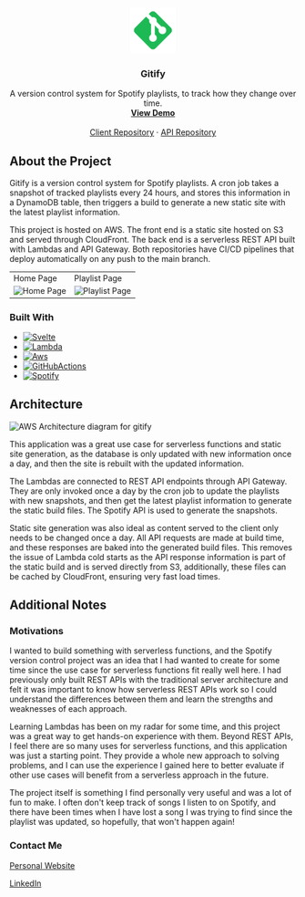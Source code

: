 <div align="center">

<a href="https://gitify.shaundnz.com">
    <img src="static/favicon.svg" alt="Logo" width="80" height="80">
  </a>

<h3 align="center">Gitify</h3>

  <p align="center">
    A version control system for Spotify playlists, to track how they change over time.
    <br />
    <a href="https://gitify.shaundnz.com"><strong>View Demo</strong></a>
    <br />
    <br />
    <a href="https://github.com/shaundnz/gitify-client">Client Repository</a>
    ·
    <a href="https://github.com/shaundnz/gitify-serverless-dynamodb-api">API Repository</a>
  </p>
</div>

## About the Project

Gitify is a version control system for Spotify playlists. A cron job takes a snapshot of tracked playlists every 24 hours, and stores this information in a DynamoDB table, then triggers a build to generate a new static site with the latest playlist information.

This project is hosted on AWS. The front end is a static site hosted on S3 and served through CloudFront. The back end is a serverless REST API built with Lambdas and API Gateway. Both repositories have CI/CD pipelines that deploy automatically on any push to the main branch.

<table>
  <tr>
    <td>Home Page</td>
     <td>Playlist Page</td>
  </tr>
  <tr>
    <td><img alt="Home Page" src="https://i.imgur.com/yal1V6n.png"></td>
    <td><img alt="Playlist Page" src="https://i.imgur.com/4uBbMre.png"></td>
  </tr>
 </table>

### Built With

- [![Svelte][Svelte.dev]][Svelte-url]
- [![Lambda][Lambda]][Lambda-url]
- [![Aws][Aws]][Aws-url]
- [![GitHubActions][Github-actions]][Github-actions-url]
- [![Spotify][Spotify]][Spotify-url]

## Architecture

![AWS Architecture diagram for gitify](https://i.imgur.com/SRumGUl.png)

This application was a great use case for serverless functions and static site generation, as the database is only updated with new information once a day, and then the site is rebuilt with the updated information.

The Lambdas are connected to REST API endpoints through API Gateway. They are only invoked once a day by the cron job to update the playlists with new snapshots, and then get the latest playlist information to generate the static build files. The Spotify API is used to generate the snapshots.

Static site generation was also ideal as content served to the client only needs to be changed once a day. All API requests are made at build time, and these responses are baked into the generated build files. This removes the issue of Lambda cold starts as the API response information is part of the static build and is served directly from S3, additionally, these files can be cached by CloudFront, ensuring very fast load times.

## Additional Notes

### Motivations

I wanted to build something with serverless functions, and the Spotify version control project was an idea that I had wanted to create for some time since the use case for serverless functions fit really well here. I had previously only built REST APIs with the traditional server architecture and felt it was important to know how serverless REST APIs work so I could understand the differences between them and learn the strengths and weaknesses of each approach.

Learning Lambdas has been on my radar for some time, and this project was a great way to get hands-on experience with them. Beyond REST APIs, I feel there are so many uses for serverless functions, and this application was just a starting point. They provide a whole new approach to solving problems, and I can use the experience I gained here to better evaluate if other use cases will benefit from a serverless approach in the future.

The project itself is something I find personally very useful and was a lot of fun to make. I often don't keep track of songs I listen to on Spotify, and there have been times when I have lost a song I was trying to find since the playlist was updated, so hopefully, that won't happen again!

### Contact Me

[Personal Website](https://shaundnz.com/)

[LinkedIn](https://www.linkedin.com/feed/)

[Svelte.dev]: https://img.shields.io/badge/Svelte-4A4A55?style=for-the-badge&logo=svelte&logoColor=FF3E00
[Svelte-url]: https://svelte.dev/
[Lambda]: https://img.shields.io/badge/AWS%20Lambda-%23FF9900.svg?style=for-the-badge&logo=awslambda&logoColor=white
[Lambda-url]: https://aws.amazon.com/lambda/
[Aws]: https://img.shields.io/badge/AWS-%23FF9900.svg?style=for-the-badge&logo=amazon-aws&logoColor=white
[Aws-url]: https://aws.amazon.com
[Github-actions]: https://img.shields.io/badge/github%20actions-%232671E5.svg?style=for-the-badge&logo=githubactions&logoColor=white
[Github-actions-url]: https://github.com/features/actions
[Spotify]: https://img.shields.io/badge/Spotify%20API-1ED760?style=for-the-badge&logo=spotify&logoColor=white
[Spotify-url]: https://developer.spotify.com/documentation/web-api
